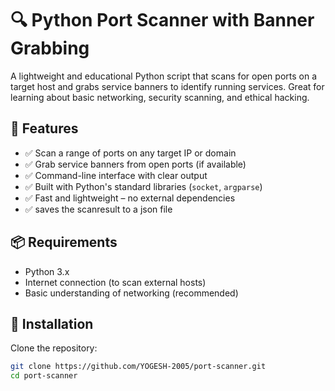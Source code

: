 # 🔍 Python Port Scanner with Banner Grabbing
A lightweight and educational Python script that scans for open ports on a target host and grabs service banners to identify running services. Great for learning about basic networking, security scanning, and ethical hacking.


## 🚀 Features
- ✅ Scan a range of ports on any target IP or domain
- ✅ Grab service banners from open ports (if available)
- ✅ Command-line interface with clear output
- ✅ Built with Python's standard libraries (`socket`, `argparse`)
- ✅ Fast and lightweight – no external dependencies
- ✅ saves the scanresult to a json file 

## 📦 Requirements
- Python 3.x
- Internet connection (to scan external hosts)
- Basic understanding of networking (recommended)

## 🔧 Installation
Clone the repository:
```bash
git clone https://github.com/YOGESH-2005/port-scanner.git
cd port-scanner

